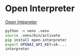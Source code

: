 # Open Interpreter

[Open Intepreter](https://github.com/KillianLucas/open-interpreter/)

```sh
python -m venv .venv
source .venv/bin/activate
pip install open-interpreter
export OPENAI_API_KEY=sk-...
interpreter
```
